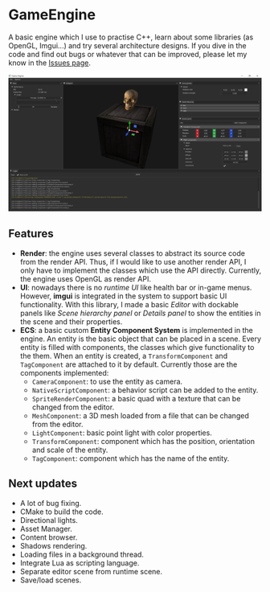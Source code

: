# GameEngine
A basic engine which I use to practise C++, learn about some libraries (as OpenGL, Imgui...) and try several architecture designs. 
If you dive in the code and find out bugs or whatever that can be improved, please let my know in the [Issues page](https://github.com/sergiodrm/GameEngine/issues).

![GameEngine Screenshot](doc/GameEngine.png)

## Features
- **Render**: the engine uses several classes to abstract its source code from the render API. Thus, if I would like to use another render API, I only have to implement the classes which use the API directly. Currently, the engine uses OpenGL as render API.
- **UI**: nowadays there is no _runtime UI_ like health bar or in-game menus. However, **imgui** is integrated in the system to support basic UI functionality. With this library, I made a basic *Editor* with dockable panels like *Scene hierarchy panel* or *Details panel* to show the entities in the scene and their properties.
- **ECS**: a basic custom **Entity Component System** is implemented in the engine. An entity is the basic object that can be placed in a scene. Every entity is filled with components, the classes which give functionality to the them. When an entity is created, a `TransformComponent` and `TagComponent` are attached to it by default. Currently those are the components implemented:
  - `CameraComponent`: to use the entity as camera.
  - `NativeScriptComponent`: a behavior script can be added to the entity.
  - `SpriteRenderComponent`: a basic quad with a texture that can be changed from the editor.
  - `MeshComponent`: a 3D mesh loaded from a file that can be changed from the editor.
  - `LightComponent`: basic point light with color properties.
  - `TransformComponent`: component which has the position, orientation and scale of the entity.
  - `TagComponent`: component which has the name of the entity.

## Next updates
- A lot of bug fixing.
- CMake to build the code.
- Directional lights.
- Asset Manager.
- Content browser.
- Shadows rendering.
- Loading files in a background thread.
- Integrate Lua as scripting language.
- Separate editor scene from runtime scene.
- Save/load scenes.
